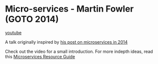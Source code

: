 # Micro-services - Martin Fowler (GOTO 2014)
[youtube](https://www.youtube.com/watch?v=wgdBVIX9ifA)

A talk originally inspired by [his post on microservices in 2014](https://martinfowler.com/articles/microservices.html)

Check out the video for a small introduction. For more indepth ideas, read this [Microservices Resource Guide](https://martinfowler.com/microservices/)
